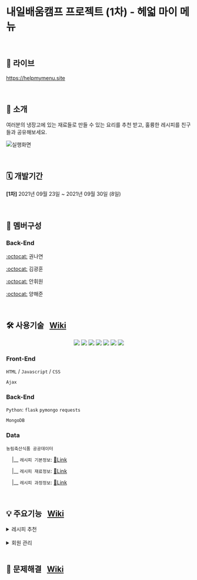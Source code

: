 # 내일배움캠프 프로젝트 (1차) - 헤얿 마이 메뉴

<br>

## 🔗 라이브
<a href="https://helpmymenu.site">https://helpmymenu.site</a>

<br>

## 📢 소개
여러분의 냉장고에 있는 재료들로 만들 수 있는 요리를 추천 받고, 훌륭한 레시피를 친구들과 공유해보세요.

![실행화면](https://user-images.githubusercontent.com/43202607/135443176-6dfae082-289a-4b4c-9ba8-b75cd0147e4c.gif)

<br>

## 🗓 개발기간
**[1차]** 2021년 09월 23일 ~ 2021년 09월 30일 (8일)

<br>

## 🧙 멤버구성
### Back-End

[:octocat:](https://github.com/hellonayeon) 권나연

[:octocat:](https://github.com/KKHoon210417) 김광훈 

[:octocat:](https://github.com/HWON0720) 안휘원 

[:octocat:](https://github.com/profoundsea25) 양해준

<br>

## 🛠 사용기술 &nbsp; [Wiki](https://github.com/hellonayeon/recipe-recommend-service/wiki/%EC%82%AC%EC%9A%A9-%EA%B8%B0%EC%88%A0-%EC%86%8C%EA%B0%9C)

<p align="center">
  <img src="https://img.shields.io/badge/Python-3766AB?style=flat-square&logo=Python&logoColor=white"/>
  <img src="https://img.shields.io/badge/JavaScript-ffb13b?style=flat-square&logo=javascript&logoColor=white"/>
  <img src="https://img.shields.io/badge/HTML-E34F26?style=flat-square&logo=html5&logoColor=white"/>
  <img src="https://img.shields.io/badge/CSS-1572B6?style=flat-square&logo=css3&logoColor=white"/>
  <img src="https://img.shields.io/badge/mongoDB-47A248?style=flat-square&logo=mongodb&logoColor=white"/>
  <img src="https://img.shields.io/badge/PyCharm-000000?style=flat-square&logo=pycharm&logoColor=white"/>
  <img src="https://img.shields.io/badge/aws-333664?style=flat-square&logo=amazon-aws&logoColor=white"/>
</p>

### Front-End

`HTML` / `Javascript` / `CSS`

`Ajax`

### Back-End

`Python`: `flask` `pymongo` `requests`

`MongoDB`

### Data

`농림축산식품 공공데이터`

&nbsp;&nbsp;&nbsp; |__ `레시피 기본정보`: [🔗Link](https://data.mafra.go.kr/opendata/data/indexOpenDataDetail.do?data_id=20150827000000000464&filter_ty=)

&nbsp;&nbsp;&nbsp; |__ `레시피 재료정보`: [🔗Link](https://data.mafra.go.kr/opendata/data/indexOpenDataDetail.do?data_id=20150827000000000465&filter_ty=)

&nbsp;&nbsp;&nbsp; |__ `레시피 과정정보`: [🔗Link](https://data.mafra.go.kr/opendata/data/indexOpenDataDetail.do?data_id=20150827000000000466&filter_ty=)

<br>

## 💡 주요기능 &nbsp; [Wiki](https://github.com/hellonayeon/recipe-recommend-service/wiki/%EC%A3%BC%EC%9A%94-%EA%B8%B0%EB%8A%A5-%EC%86%8C%EA%B0%9C)

<details markdown="1">
<summary>레시피 추천</summary>

#### 재료 선택
     
What's in my 냉장고? 자신이 가지고 있는 재료를 입력할 수 있습니다.

*  입력한 재료 텍스트 자동완성
*  원하는 음식 분류 선택
*  난이도, 조리시간 선택

<br>

#### 레시피 추천

입력한 재료들로 만들 수 있는 레시피를 추천합니다.
   
* 썸네일
* 레시피에 대한 간단한 요약

레시피 조회 필터를 적용할 수 있습니다.

* 좋아요 / 이름순 
* 조리 난이도 / 소요 시간 / 요리 타입(한식, 중식, 양식, 일식)

원하는 키워드를 포함하는 레시피를 검색할 수 있습니다.

* 입력한 키워드에 포함된 레시피 이름들 자동 완성
  
<br>
  
#### 좋아요 ♥
   
관심있는 레시피는 좋아요를 통해 저장이 가능합니다.
  
* 레시피 리스트와 상세 페이지에서 좋아요 선택
* 좋아요 취소

<br>

#### 좋아요 TOP20

`좋아요 ♥` 많이 받은 상위 20개의 레시피들을 메인 화면에 보여줍니다.

<br>

#### 댓글

레시피에 간단한 의견을 남길 수 있습니다.

* 상세페이지에서 댓글 작성 가능
* 댓글 수정/삭제/이미지 업로드 기능

</details>

<br>

<details markdown="1">
<summary>회원 관리</summary>

#### 회원가입 및 로그인

이메일을 통해 회원가입/로그인을 합니다.

<br>

#### 마이페이지

자신의 활동 기록들을 확인할 수 있습니다.

* 프로필 내용과 프로필 이미지 수정
* 자신의 활동을 확인 가능: 댓글, `좋아요 ♥`를 누른 레시피, 작성한 레시피
  
</details>


<br>

## 👾 문제해결 &nbsp; [Wiki](https://github.com/hellonayeon/recipe-recommend-service/wiki/%EB%AC%B8%EC%A0%9C-%ED%95%B4%EA%B2%B0-%EA%B3%BC%EC%A0%95)
 
